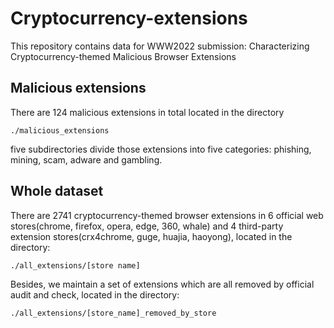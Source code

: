 # Cryptocurrency-extensions
This repository contains data for WWW2022 submission: Characterizing Cryptocurrency-themed Malicious Browser Extensions

## Malicious extensions
There are 124 malicious extensions in total located in the directory

```shell
./malicious_extensions
```

five subdirectories divide those extensions into five categories: phishing, mining, scam, adware and gambling.

## Whole dataset
There are 2741 cryptocurrency-themed browser extensions in 6 official web stores(chrome, firefox, opera, edge, 360, whale) and 4 third-party extension stores(crx4chrome, guge, huajia, haoyong), located in the directory:

```shell
./all_extensions/[store name]
```

Besides, we maintain a set of extensions which are all removed by official audit and check, located in the directory:

```shell
./all_extensions/[store_name]_removed_by_store
```
